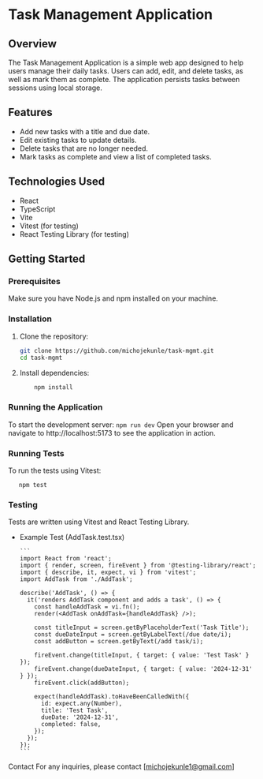 # Task Management Application

## Overview
The Task Management Application is a simple web app designed to help users manage their daily tasks. Users can add, edit, and delete tasks, as well as mark them as complete. The application persists tasks between sessions using local storage.

## Features
- Add new tasks with a title and due date.
- Edit existing tasks to update details.
- Delete tasks that are no longer needed.
- Mark tasks as complete and view a list of completed tasks.

## Technologies Used
- React
- TypeScript
- Vite
- Vitest (for testing)
- React Testing Library (for testing)

## Getting Started

### Prerequisites
Make sure you have Node.js and npm installed on your machine.

### Installation
1. Clone the repository:
   ```sh
   git clone https://github.com/michojekunle/task-mgmt.git
   cd task-mgmt
2. Install dependencies:
     ```
         npm install
      ```

### Running the Application
To start the development server:
  ```npm run dev```
Open your browser and navigate to http://localhost:5173 to see the application in action.


### Running Tests
To run the tests using Vitest:
   ```
      npm test
   ```

### Testing
Tests are written using Vitest and React Testing Library.

- Example Test (AddTask.test.tsx)

      ```
      import React from 'react';
      import { render, screen, fireEvent } from '@testing-library/react';
      import { describe, it, expect, vi } from 'vitest';
      import AddTask from './AddTask';
      
      describe('AddTask', () => {
        it('renders AddTask component and adds a task', () => {
          const handleAddTask = vi.fn();
          render(<AddTask onAddTask={handleAddTask} />);
      
          const titleInput = screen.getByPlaceholderText('Task Title');
          const dueDateInput = screen.getByLabelText(/due date/i);
          const addButton = screen.getByText(/add task/i);
      
          fireEvent.change(titleInput, { target: { value: 'Test Task' } });
          fireEvent.change(dueDateInput, { target: { value: '2024-12-31' } });
          fireEvent.click(addButton);
      
          expect(handleAddTask).toHaveBeenCalledWith({
            id: expect.any(Number),
            title: 'Test Task',
            dueDate: '2024-12-31',
            completed: false,
          });
        });
      });
      ```
Contact
For any inquiries, please contact [michojekunle1@gmail.com]
